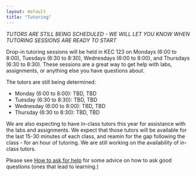 ```yaml
---
layout: default
title: "Tutoring"
---
```


*TUTORS ARE STILL BEING SCHEDULED - WE WILL LET YOU KNOW WHEN TUTORING SESSIONS ARE READY TO START*

Drop-in tutoring sessions will be held in KEC 123 on Mondays (6:00 to 8:00), Tuesdays (6:30 to 8:30), Wednesdays (6:00 to 8:00), and Thursdays (6:30 to 8:30).  These sessions are a great way to get help with labs, assignments, or anything else you have questions about.

The tutors are still being determined:

* Monday (6:00 to 8:00): TBD, TBD
* Tuesday (6:30 to 8:30): TBD, TBD
* Wednesday (6:00 to 8:00): TBD, TBD
* Thursday (6:30 to 8:30): TBD, TBD

We are also expecting to have in-class tutors this year for assistance with the labs and assignments.  We expect that those tutors will be available for the last 15-30 minutes of each class, and reamin for the gap following the class - for an hour of tutoring.  We are still working on the availability of in-class tutors.

Please see [How to ask for help](http://faculty.ycp.edu/~dhovemey/askingForHelp.html) for some advice on how to ask good questions (ones that lead to learning.)
